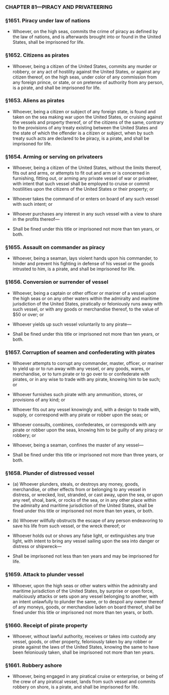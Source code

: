### **CHAPTER 81—PIRACY AND PRIVATEERING**

### §1651. Piracy under law of nations
* Whoever, on the high seas, commits the crime of piracy as defined by the law of nations, and is afterwards brought into or found in the United States, shall be imprisoned for life.

### §1652. Citizens as pirates
* Whoever, being a citizen of the United States, commits any murder or robbery, or any act of hostility against the United States, or against any citizen thereof, on the high seas, under color of any commission from any foreign prince, or state, or on pretense of authority from any person, is a pirate, and shall be imprisoned for life.

### §1653. Aliens as pirates
* Whoever, being a citizen or subject of any foreign state, is found and taken on the sea making war upon the United States, or cruising against the vessels and property thereof, or of the citizens of the same, contrary to the provisions of any treaty existing between the United States and the state of which the offender is a citizen or subject, when by such treaty such acts are declared to be piracy, is a pirate, and shall be imprisoned for life.

### §1654. Arming or serving on privateers
* Whoever, being a citizen of the United States, without the limits thereof, fits out and arms, or attempts to fit out and arm or is concerned in furnishing, fitting out, or arming any private vessel of war or privateer, with intent that such vessel shall be employed to cruise or commit hostilities upon the citizens of the United States or their property; or

* Whoever takes the command of or enters on board of any such vessel with such intent; or

* Whoever purchases any interest in any such vessel with a view to share in the profits thereof—

* Shall be fined under this title or imprisoned not more than ten years, or both.

### §1655. Assault on commander as piracy
* Whoever, being a seaman, lays violent hands upon his commander, to hinder and prevent his fighting in defense of his vessel or the goods intrusted to him, is a pirate, and shall be imprisoned for life.

### §1656. Conversion or surrender of vessel
* Whoever, being a captain or other officer or mariner of a vessel upon the high seas or on any other waters within the admiralty and maritime jurisdiction of the United States, piratically or feloniously runs away with such vessel, or with any goods or merchandise thereof, to the value of $50 or over; or

* Whoever yields up such vessel voluntarily to any pirate—

* Shall be fined under this title or imprisoned not more than ten years, or both.

### §1657. Corruption of seamen and confederating with pirates
* Whoever attempts to corrupt any commander, master, officer, or mariner to yield up or to run away with any vessel, or any goods, wares, or merchandise, or to turn pirate or to go over to or confederate with pirates, or in any wise to trade with any pirate, knowing him to be such; or

* Whoever furnishes such pirate with any ammunition, stores, or provisions of any kind; or

* Whoever fits out any vessel knowingly and, with a design to trade with, supply, or correspond with any pirate or robber upon the seas; or

* Whoever consults, combines, confederates, or corresponds with any pirate or robber upon the seas, knowing him to be guilty of any piracy or robbery; or

* Whoever, being a seaman, confines the master of any vessel—

* Shall be fined under this title or imprisoned not more than three years, or both.

### §1658. Plunder of distressed vessel
* (a) Whoever plunders, steals, or destroys any money, goods, merchandise, or other effects from or belonging to any vessel in distress, or wrecked, lost, stranded, or cast away, upon the sea, or upon any reef, shoal, bank, or rocks of the sea, or in any other place within the admiralty and maritime jurisdiction of the United States, shall be fined under this title or imprisoned not more than ten years, or both.

* (b) Whoever willfully obstructs the escape of any person endeavoring to save his life from such vessel, or the wreck thereof; or

* Whoever holds out or shows any false light, or extinguishes any true light, with intent to bring any vessel sailing upon the sea into danger or distress or shipwreck—

* Shall be imprisoned not less than ten years and may be imprisoned for life.

### §1659. Attack to plunder vessel
* Whoever, upon the high seas or other waters within the admiralty and maritime jurisdiction of the United States, by surprise or open force, maliciously attacks or sets upon any vessel belonging to another, with an intent unlawfully to plunder the same, or to despoil any owner thereof of any moneys, goods, or merchandise laden on board thereof, shall be fined under this title or imprisoned not more than ten years, or both.

### §1660. Receipt of pirate property
* Whoever, without lawful authority, receives or takes into custody any vessel, goods, or other property, feloniously taken by any robber or pirate against the laws of the United States, knowing the same to have been feloniously taken, shall be imprisoned not more than ten years.

### §1661. Robbery ashore
* Whoever, being engaged in any piratical cruise or enterprise, or being of the crew of any piratical vessel, lands from such vessel and commits robbery on shore, is a pirate, and shall be imprisoned for life.